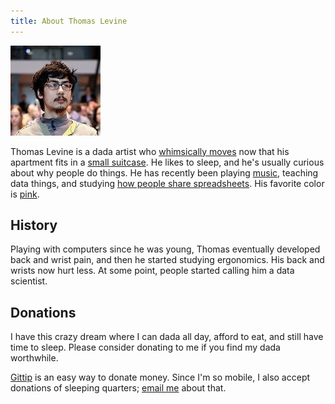 ```yaml
---
title: About Thomas Levine
---
```

![A picture of Tom](/img/govlab-experiment.jpg)

<!-- http://www.nga.gov/exhibitions/2006/dada/cities/index.shtm -->
Thomas Levine is a dada artist who
[whimsically moves](https://github.com/tlevine/pal-public/blob/master/current)
now that his apartment fits in a [small suitcase](/!/stuff-2014-02).
He likes to sleep, and he's usually curious about why people do things.
He has recently been playing [music](/sensing-data), teaching data things,
and studying [how people share spreadsheets](/open-data).
His favorite color is [pink](http://thomaslevine.com/img/me-420.png).

## History
Playing with computers since he was young, Thomas eventually developed back and
wrist pain, and then he started studying ergonomics. His back and wrists now hurt less.
At some point, people started calling him a data scientist.

## Donations
<!-- https://web.archive.org/web/20111007065304/http://vihart.com/vi/ -->
I have this crazy dream where I can dada all day, afford to eat,
and still have time to sleep. Please consider donating to me if you find
my dada worthwhile.

[Gittip](https://www.gittip.com/thomaslevine) is an easy way to donate money.
Since I'm so mobile, I also accept donations of sleeping quarters;
[email me](mailto:_@thomaslevine.com) about that.
